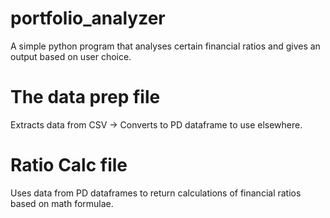 # portfolio_analyzer
A simple python program that analyses certain financial ratios and gives an output based on user choice. 

# The data prep file 
Extracts data from CSV -> Converts to PD dataframe to use elsewhere. 

# Ratio Calc file 
Uses data from PD dataframes to return calculations of financial ratios based on math formulae. 

